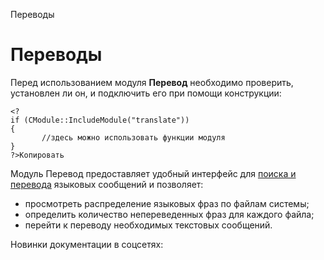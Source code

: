 Переводы

Переводы
========

Перед использованием модуля **Перевод** необходимо проверить, установлен ли он, и подключить его при помощи конструкции:

```
<?
if (CModule::IncludeModule("translate"))
{
	   //здесь можно использовать функции модуля
}
?>Копировать
```

Модуль Перевод предоставляет удобный интерфейс для [поиска и перевода](https://dev.1c-bitrix.ru/learning/course/index.php?COURSE_ID=35&LESSON_ID=2073) языковых сообщений и позволяет:

* просмотреть распределение языковых фраз по файлам системы;
* определить количество непереведенных фраз для каждого файла;
* перейти к переводу необходимых текстовых сообщений.

Новинки документации в соцсетях:
